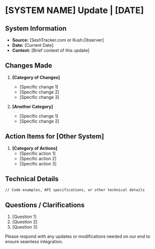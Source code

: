 # [SYSTEM NAME] Update | [DATE]

## System Information
- **Source:** [SeshTracker.com or Kush.Observer]
- **Date:** [Current Date]
- **Context:** [Brief context of this update]

## Changes Made

1. **[Category of Changes]**
   - [Specific change 1]
   - [Specific change 2]
   - [Specific change 3]

2. **[Another Category]**
   - [Specific change 1]
   - [Specific change 2]

## Action Items for [Other System]

1. **[Category of Actions]**
   - [Specific action 1]
   - [Specific action 2]
   - [Specific action 3]

## Technical Details

```
// Code examples, API specifications, or other technical details
```

## Questions / Clarifications

1. [Question 1]
2. [Question 2]
3. [Question 3]

Please respond with any updates or modifications needed on our end to ensure seamless integration. 
